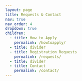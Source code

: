 ```yaml
---
layout: page
title: Requests & Contact
nav: true
nav_order: 4
dropdown: true
children:
  - title: How to Apply
    permalink: /howtoapply/
  - title: divider
  - title: Registration Requests
    permalink: /requests/
  - title: divider
  - title: Contact
    permalink: /contact/
---
```

